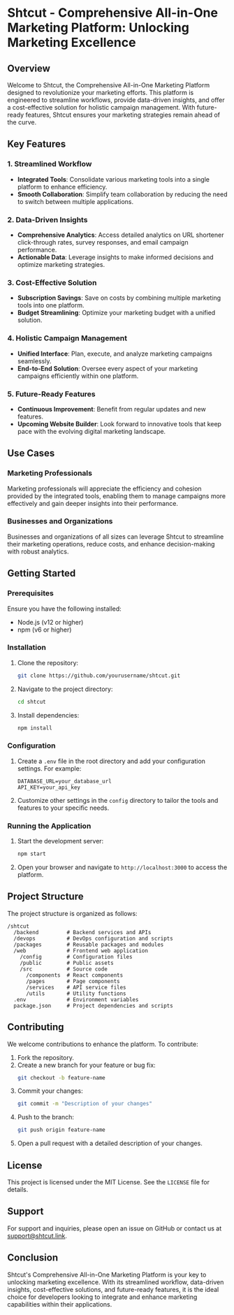 # Shtcut - Comprehensive All-in-One Marketing Platform: Unlocking Marketing Excellence

## Overview
Welcome to Shtcut, the Comprehensive All-in-One Marketing Platform designed to revolutionize your marketing efforts. This platform is engineered to streamline workflows, provide data-driven insights, and offer a cost-effective solution for holistic campaign management. With future-ready features, Shtcut ensures your marketing strategies remain ahead of the curve.

## Key Features

### 1. Streamlined Workflow
- **Integrated Tools**: Consolidate various marketing tools into a single platform to enhance efficiency.
- **Smooth Collaboration**: Simplify team collaboration by reducing the need to switch between multiple applications.

### 2. Data-Driven Insights
- **Comprehensive Analytics**: Access detailed analytics on URL shortener click-through rates, survey responses, and email campaign performance.
- **Actionable Data**: Leverage insights to make informed decisions and optimize marketing strategies.

### 3. Cost-Effective Solution
- **Subscription Savings**: Save on costs by combining multiple marketing tools into one platform.
- **Budget Streamlining**: Optimize your marketing budget with a unified solution.

### 4. Holistic Campaign Management
- **Unified Interface**: Plan, execute, and analyze marketing campaigns seamlessly.
- **End-to-End Solution**: Oversee every aspect of your marketing campaigns efficiently within one platform.

### 5. Future-Ready Features
- **Continuous Improvement**: Benefit from regular updates and new features.
- **Upcoming Website Builder**: Look forward to innovative tools that keep pace with the evolving digital marketing landscape.

## Use Cases

### Marketing Professionals
Marketing professionals will appreciate the efficiency and cohesion provided by the integrated tools, enabling them to manage campaigns more effectively and gain deeper insights into their performance.

### Businesses and Organizations
Businesses and organizations of all sizes can leverage Shtcut to streamline their marketing operations, reduce costs, and enhance decision-making with robust analytics.

## Getting Started

### Prerequisites
Ensure you have the following installed:
- Node.js (v12 or higher)
- npm (v6 or higher)

### Installation
1. Clone the repository:
   ```bash
   git clone https://github.com/yourusername/shtcut.git
   ```
2. Navigate to the project directory:
   ```bash
   cd shtcut
   ```
3. Install dependencies:
   ```bash
   npm install
   ```

### Configuration
1. Create a `.env` file in the root directory and add your configuration settings. For example:
   ```
   DATABASE_URL=your_database_url
   API_KEY=your_api_key
   ```
2. Customize other settings in the `config` directory to tailor the tools and features to your specific needs.

### Running the Application
1. Start the development server:
   ```bash
   npm start
   ```
2. Open your browser and navigate to `http://localhost:3000` to access the platform.

## Project Structure
The project structure is organized as follows:
```
/shtcut
  /backend         # Backend services and APIs
  /devops          # DevOps configuration and scripts
  /packages        # Reusable packages and modules
  /web             # Frontend web application
    /config        # Configuration files
    /public        # Public assets
    /src           # Source code
      /components  # React components
      /pages       # Page components
      /services    # API service files
      /utils       # Utility functions
  .env             # Environment variables
  package.json     # Project dependencies and scripts
```

## Contributing
We welcome contributions to enhance the platform. To contribute:
1. Fork the repository.
2. Create a new branch for your feature or bug fix:
   ```bash
   git checkout -b feature-name
   ```
3. Commit your changes:
   ```bash
   git commit -m "Description of your changes"
   ```
4. Push to the branch:
   ```bash
   git push origin feature-name
   ```
5. Open a pull request with a detailed description of your changes.

## License
This project is licensed under the MIT License. See the `LICENSE` file for details.

## Support
For support and inquiries, please open an issue on GitHub or contact us at support@shtcut.link.

## Conclusion
Shtcut's Comprehensive All-in-One Marketing Platform is your key to unlocking marketing excellence. With its streamlined workflow, data-driven insights, cost-effective solutions, and future-ready features, it is the ideal choice for developers looking to integrate and enhance marketing capabilities within their applications.